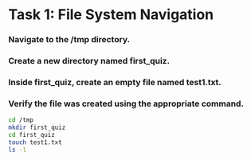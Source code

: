 #    Task 1: File System Navigation

### Navigate to the /tmp directory.
### Create a new directory named first_quiz.
### Inside first_quiz, create an empty file named test1.txt.
### Verify the file was created using the appropriate command.

``` bash
cd /tmp 
mkdir first_quiz
cd first_quiz
touch test1.txt
ls -l
```